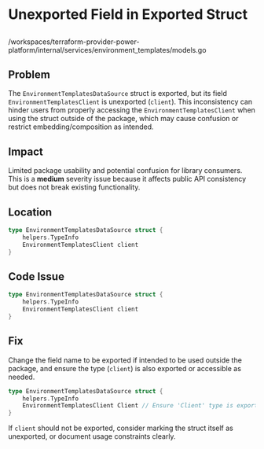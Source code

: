 # Unexported Field in Exported Struct

##

/workspaces/terraform-provider-power-platform/internal/services/environment_templates/models.go

## Problem

The `EnvironmentTemplatesDataSource` struct is exported, but its field `EnvironmentTemplatesClient` is unexported (`client`). This inconsistency can hinder users from properly accessing the `EnvironmentTemplatesClient` when using the struct outside of the package, which may cause confusion or restrict embedding/composition as intended.

## Impact

Limited package usability and potential confusion for library consumers. This is a **medium** severity issue because it affects public API consistency but does not break existing functionality.

## Location

```go
type EnvironmentTemplatesDataSource struct {
    helpers.TypeInfo
    EnvironmentTemplatesClient client
}
```

## Code Issue

```go
type EnvironmentTemplatesDataSource struct {
    helpers.TypeInfo
    EnvironmentTemplatesClient client
}
```

## Fix

Change the field name to be exported if intended to be used outside the package, and ensure the type (`client`) is also exported or accessible as needed.

```go
type EnvironmentTemplatesDataSource struct {
    helpers.TypeInfo
    EnvironmentTemplatesClient Client // Ensure 'Client' type is exported and imported
}
```

If `client` should not be exported, consider marking the struct itself as unexported, or document usage constraints clearly.

